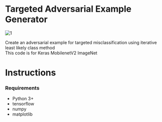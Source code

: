 # Targeted Adversarial Example Generator

![1](https://user-images.githubusercontent.com/48395704/91305142-8f8b0080-e7e5-11ea-9913-7bae83dd9646.JPG)

Create an adversarial example for targeted misclassification using iterative least likely class method  
This code is for Keras MobilenetV2 ImageNet


# Instructions 
### Requirements   
- Python 3+
- tensorflow
- numpy
- matplotlib
